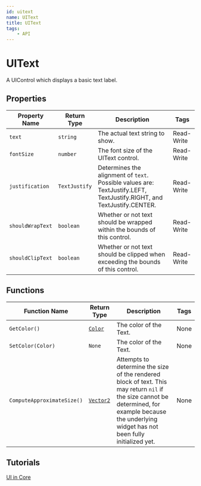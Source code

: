 ```yaml
---
id: uitext
name: UIText
title: UIText
tags:
    - API
---
```


# UIText

A UIControl which displays a basic text label.

## Properties

| Property Name | Return Type | Description | Tags |
| -------- | ----------- | ----------- | ---- |
| `text` | `string` | The actual text string to show. | Read-Write |
| `fontSize` | `number` | The font size of the UIText control. | Read-Write |
| `justification` | `TextJustify` | Determines the alignment of `text`. Possible values are: TextJustify.LEFT, TextJustify.RIGHT, and TextJustify.CENTER. | Read-Write |
| `shouldWrapText` | `boolean` | Whether or not text should be wrapped within the bounds of this control. | Read-Write |
| `shouldClipText` | `boolean` | Whether or not text should be clipped when exceeding the bounds of this control. | Read-Write |

## Functions

| Function Name | Return Type | Description | Tags |
| -------- | ----------- | ----------- | ---- |
| `GetColor()` | [`Color`](color.md) | The color of the Text. | None |
| `SetColor(Color)` | `None` | The color of the Text. | None |
| `ComputeApproximateSize()` | [`Vector2`](vector2.md) | Attempts to determine the size of the rendered block of text. This may return `nil` if the size cannot be determined, for example because the underlying widget has not been fully initialized yet. | None |

## Tutorials

[UI in Core](../tutorials/ui_reference.md)
